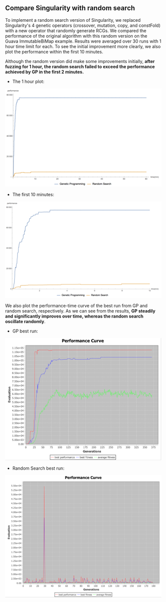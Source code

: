 ## Compare Singularity with random search

To implement a random search version of Singularity, we replaced Singularity's 4 genetic operators (crossover, mutation, copy, and constFold) with a new operator that randomly generate RCGs. We compared the performance of the original algorithm with this random version on the Guava ImmutableBiMap example. Results were averaged over 30 runs with 1 hour time limit for each. To see the initial improvement more clearly, we also plot the performance within the first 10 minutes.

Although the random version did make some improvements initially, **after fuzzing for 1 hour, the random search failed to exceed the performance achieved by GP in the first 2 minutes.**

* The 1 hour plot:

<img width="600" src="images/Compare-with-random-60min.png">


* The first 10 minutes:

<img width="600" src="images/Compare-with-random-10min.png">

We also plot the performance-time curve of the best run from GP and random search, respectively. As we can see from the results, **GP steadily and significantly improves over time, whereas the random search oscillate randomly**.

* GP best run:

<img width="600" src="images/BestRun-GP.png">


* Random Search best run:

<img width="600" src="images/BestRun-random.png">

